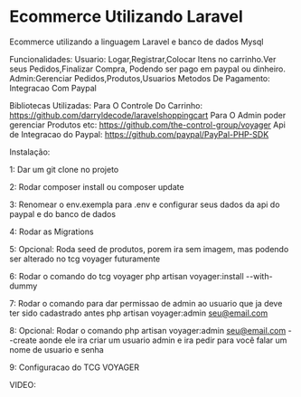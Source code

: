 # Ecommerce Utilizando Laravel

Ecommerce utilizando a linguagem Laravel e banco de dados Mysql

Funcionalidades:
Usuario: Logar,Registrar,Colocar Itens no carrinho.Ver seus Pedidos,Finalizar Compra, Podendo ser pago em paypal ou dinheiro.
Admin:Gerenciar Pedidos,Produtos,Usuarios
Metodos De Pagamento: Integracao Com Paypal

Bibliotecas Utilizadas:
Para O Controle Do Carrinho: https://github.com/darryldecode/laravelshoppingcart
Para O Admin poder gerenciar Produtos etc: https://github.com/the-control-group/voyager
Api de Integracao do Paypal: https://github.com/paypal/PayPal-PHP-SDK

Instalação:

1: Dar um git clone no projeto

2: Rodar composer install ou composer update

3: Renomear o env.exempla para .env e configurar seus dados da api do paypal e do banco de dados

4: Rodar as Migrations

5: Opcional: Roda seed de produtos, porem ira sem imagem, mas podendo ser alterado no tcg voyager futuramente

6: Rodar o comando do tcg voyager php artisan voyager:install --with-dummy

7: Rodar o comando para dar permissao de admin ao usuario que ja deve ter sido cadastrado antes php artisan voyager:admin seu@email.com

8: Opcional: Rodar o comando php artisan voyager:admin seu@email.com --create aonde ele ira criar um usuario admin e ira pedir para você
falar um nome de usuario e senha

9: Configuracao do TCG VOYAGER

VIDEO:
